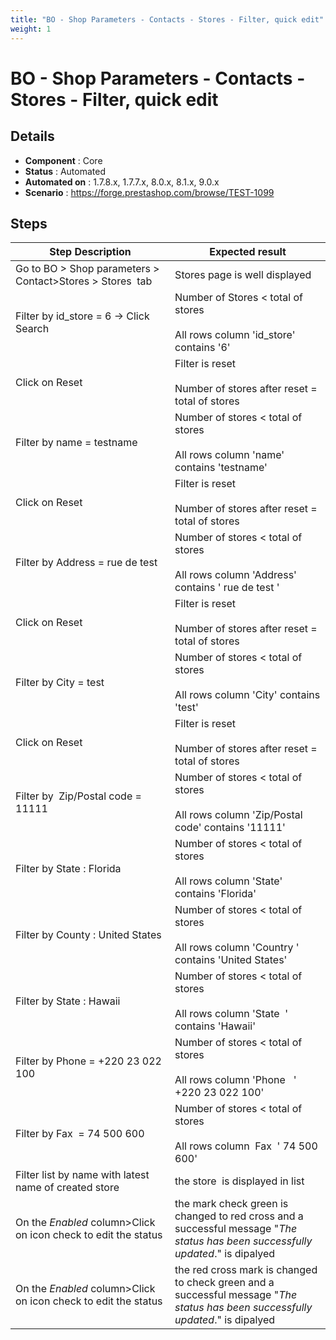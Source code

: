 ```yaml
---
title: "BO - Shop Parameters - Contacts - Stores - Filter, quick edit"
weight: 1
---
```


# BO - Shop Parameters - Contacts - Stores - Filter, quick edit
## Details
* **Component** : Core
* **Status** : Automated
* **Automated on** : 1.7.8.x, 1.7.7.x, 8.0.x, 8.1.x, 9.0.x
* **Scenario** : https://forge.prestashop.com/browse/TEST-1099

## Steps
| Step Description | Expected result |
| ----- | ----- |
| Go to BO > Shop parameters > Contact>Stores > Stores  tab | Stores page is well displayed |
| Filter by id_store = 6 -> Click Search | Number of Stores < total of stores<br><br>All rows column 'id_store' contains '6' |
| Click on Reset | Filter is reset<br><br>Number of stores after reset = total of stores |
| Filter by name = testname | Number of stores < total of stores<br><br>All rows column 'name' contains 'testname' |
| Click on Reset | Filter is reset<br><br>Number of stores after reset = total of stores |
| Filter by Address = rue de test | Number of stores < total of stores<br><br>All rows column 'Address' contains ' rue de test ' |
| Click on Reset | Filter is reset<br><br>Number of stores after reset = total of stores |
| Filter by City = test | Number of stores < total of stores<br><br>All rows column 'City' contains 'test' |
| Click on Reset | Filter is reset<br><br>Number of stores after reset = total of stores |
| Filter by  Zip/Postal code = 11111 | Number of stores < total of stores<br><br>All rows column 'Zip/Postal code' contains '11111' |
| Filter by State : Florida | Number of stores < total of stores<br><br>All rows column 'State' contains 'Florida' |
| Filter by County : United States | Number of stores < total of stores<br><br>All rows column 'Country ' contains 'United States' |
| Filter by State : Hawaii | Number of stores < total of stores<br><br>All rows column 'State  ' contains 'Hawaii' |
| Filter by Phone = +220 23 022 100 | Number of stores < total of stores<br><br>All rows column 'Phone   ' +220 23 022 100' |
| Filter by Fax  = 74 500 600 | Number of stores < total of stores<br><br>All rows column  Fax  ' 74 500 600' |
| Filter list by name with latest name of created store | the store  is displayed in list |
| On the _*Enabled*_ column>Click on icon check to edit the status | the mark check green is changed to red cross and a successful message "_The status has been successfully updated_." is dipalyed |
| On the _*Enabled*_ column>Click on icon check to edit the status | the red cross mark is changed to check green and a successful message "_The status has been successfully updated_." is dipalyed |
